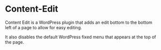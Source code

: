 Content-Edit
============

Content Edit is a WordPress plugin that adds an edit bottom to the bottom left of a page to allow for easy editing.

It also disables the default WordPress fixed menu that appears at the top of the page.
